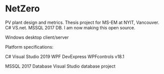 # NetZero
PV plant design and metrics.  Thesis project for MS-EM at NYIT, Vancouver. C# VS.net. MSSQL 2017 DB.  I am now making this open source.


Windows desktop client/server

Platform specifications:

C# 
Visual Studio 2019
WPF
DevExpress WPFcontrols v18.1

MSSQL 2017 Database
Visual Studio database project

